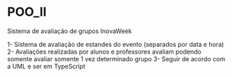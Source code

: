 # POO_II

 Sistema de avaliação de grupos InovaWeek

1-	Sistema de avaliação de estandes do evento (separados por data e hora)
2-	Avaliações realizadas por alunos e professores avaliam podendo somente avaliar somente 1 vez determinado grupo
3-	Seguir de acordo com a UML e ser em TypeScript
